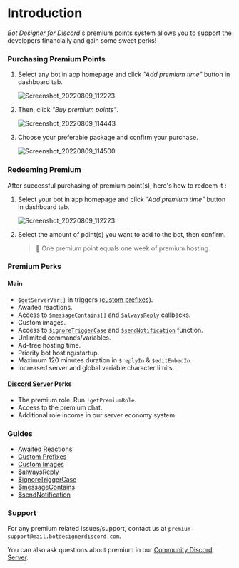 # Introduction
*Bot Designer for Discord*'s premium points system allows you to support the developers financially and gain some sweet perks!

### Purchasing Premium Points
1. Select any bot in app homepage and click *"Add premium time"* button in dashboard tab.

    ![Screenshot_20220809_112223](https://user-images.githubusercontent.com/95774950/183578006-d0db6e9b-0114-474b-9aeb-6251c08ca7af.png)

2. Then, click *"Buy premium points"*.

    ![Screenshot_20220809_114443](https://user-images.githubusercontent.com/95774950/183578039-4d35a070-fb2f-43e2-bf26-7fcc94d57388.png)

3. Choose your preferable package and confirm your purchase.

    ![Screenshot_20220809_114500](https://user-images.githubusercontent.com/95774950/183578062-f8b1074b-4462-4630-ae76-70ec670a97a6.png)

### Redeeming Premium
After successful purchasing of premium point(s), here's how to redeem it :

1. Select your bot in app homepage and click *"Add premium time"* button in dashboard tab.

    ![Screenshot_20220809_112223](https://user-images.githubusercontent.com/95774950/183578142-e93ed985-9ea7-4b18-8d8b-3f29d073ad9f.png)

2. Select the amount of point(s) you want to add to the bot, then confirm.

    > 📝 One premium point equals one week of premium hosting.

### Premium Perks
#### Main
- `$getServerVar[]` in triggers [(custom prefixes)](./customPrefixes.md).
- Awaited reactions.
- Access to [`$messageContains[]`](./messageContains.md) and [`$alwaysReply`](./alwaysReply.md) callbacks.
- Custom images.
- Access to [`$ignoreTriggerCase`](./ignoreTriggerCase.md) and [`$sendNotification`](./sendNotification.md) function.
- Unlimited commands/variables.
- Ad-free hosting time.
- Priority bot hosting/startup.
- Maximum 120 minutes duration in `$replyIn` & `$editEmbedIn`.
- Increased server and global variable character limits.


#### [Discord Server](https://botdesignerdiscord.com/discord) Perks
- The premium role. Run `!getPremiumRole`.
- Access to the premium chat.
- Additional role income in our server economy system.

### Guides
- [Awaited Reactions](./awaitedReactions.md)
- [Custom Prefixes](./customPrefixes.md)
- [Custom Images](./customImages.md)
- [$alwaysReply](./alwaysReply.md)
- [$ignoreTriggerCase](./ignoreTriggerCase.md)
- [$messageContains](./messageContains.md)
- [$sendNotification](./sendNotification.md)

### Support
For any premium related issues/support, contact us at `premium-support@mail.botdesignerdiscord.com`.

You can also ask questions about premium in our [Community Discord Server](https://botdesignerdiscord.com/discord).
